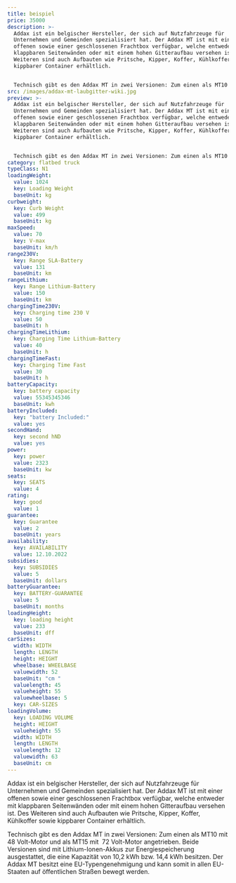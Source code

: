 ```yaml
---
title: beispiel
price: 35000
description: >-
  Addax ist ein belgischer Hersteller, der sich auf Nutzfahrzeuge für
  Unternehmen und Gemeinden spezialisiert hat. Der Addax MT ist mit einer
  offenen sowie einer geschlossenen Frachtbox verfügbar, welche entweder mit
  klappbaren Seitenwänden oder mit einem hohen Gitteraufbau versehen ist. Des
  Weiteren sind auch Aufbauten wie Pritsche, Kipper, Koffer, Kühlkoffer sowie
  kippbarer Container erhältlich.


  Technisch gibt es den Addax MT in zwei Versionen: Zum einen als MT10 mit 48 Volt-Motor und als MT15 mit  72 Volt-Motor angetrieben. Beide Versionen sind mit Lithium-Ionen-Akkus zur Energiespeicherung ausgestattet, die eine Kapazität von 10,2 kWh bzw. 14,4 kWh besitzen. Der Addax MT besitzt eine EU-Typengenehmigung und kann somit in allen EU-Staaten auf öffentlichen Straßen bewegt werden.
src: /images/addax-mt-laubgitter-wiki.jpg
preview: >-
  Addax ist ein belgischer Hersteller, der sich auf Nutzfahrzeuge für
  Unternehmen und Gemeinden spezialisiert hat. Der Addax MT ist mit einer
  offenen sowie einer geschlossenen Frachtbox verfügbar, welche entweder mit
  klappbaren Seitenwänden oder mit einem hohen Gitteraufbau versehen ist. Des
  Weiteren sind auch Aufbauten wie Pritsche, Kipper, Koffer, Kühlkoffer sowie
  kippbarer Container erhältlich.


  Technisch gibt es den Addax MT in zwei Versionen: Zum einen als MT10 mit 48 Volt-Motor und als MT15 mit  72 Volt-Motor angetrieben. Beide Versionen sind mit Lithium-Ionen-Akkus zur Energiespeicherung ausgestattet, die eine Kapazität von 10,2 kWh bzw. 14,4 kWh besitzen. Der Addax MT besitzt eine EU-Typengenehmigung und kann somit in allen EU-Staaten auf öffentlichen Straßen bewegt werden.
category: flatbed truck
typeClass: N1
loadingWeight:
  value: 1024
  key: Loading Weight
  baseUnit: kg
curbweight:
  key: Curb Weight
  value: 499
  baseUnit: kg
maxSpeed:
  value: 70
  key: V-max
  baseUnit: km/h
range230V:
  key: Range SLA-Battery
  value: 131
  baseUnit: km
rangeLithium:
  key: Range Lithium-Battery
  value: 150
  baseUnit: km
chargingTime230V:
  key: Charging time 230 V
  value: 50
  baseUnit: h
chargingTimeLithium:
  key: Charging Time Lithium-Battery
  value: 40
  baseUnit: h
chargingTimeFast:
  key: Charging Time Fast
  value: 30
  baseUnit: h
batteryCapacity:
  key: battery capacity
  value: 55345345346
  baseUnit: kwh
batteryIncluded:
  key: "battery Included:"
  value: yes
secondHand:
  key: second hND
  value: yes
power:
  key: power
  value: 2323
  baseUnit: kw
seats:
  key: SEATS
  value: 4
rating:
  key: good
  value: 1
guarantee:
  key: Guarantee
  value: 2
  baseUnit: years
availability:
  key: AVAILABILITY
  value: 12.10.2022
subsidies:
  key: SUBSIDIES
  value: 5
  baseUnit: dollars
batteryGuarantee:
  key: BATTERY-GUARANTEE
  value: 5
  baseUnit: months
loadingHeight:
  key: loading height
  value: 233
  baseUnit: dff
carSizes:
  width: WIDTH
  length: LENGTH
  height: HEIGHT
  wheelbase: WHEELBASE
  valuewidth: 52
  baseUnit: "cm "
  valuelength: 45
  valueheight: 55
  valuewheelbase: 5
  key: CAR-SIZES
loadingVolume:
  key: LOADING VOLUME
  height: HEIGHT
  valueheight: 55
  width: WIDTH
  length: LENGTH
  valuelength: 12
  valuewidth: 63
  baseUnit: cm
---
```


Addax ist ein belgischer Hersteller, der sich auf Nutzfahrzeuge für Unternehmen und Gemeinden spezialisiert hat. Der Addax MT ist mit einer offenen sowie einer geschlossenen Frachtbox verfügbar, welche entweder mit klappbaren Seitenwänden oder mit einem hohen Gitteraufbau versehen ist. Des Weiteren sind auch Aufbauten wie Pritsche, Kipper, Koffer, Kühlkoffer sowie kippbarer Container erhältlich.

Technisch gibt es den Addax MT in zwei Versionen: Zum einen als MT10 mit 48 Volt-Motor und als MT15 mit  72 Volt-Motor angetrieben. Beide Versionen sind mit Lithium-Ionen-Akkus zur Energiespeicherung ausgestattet, die eine Kapazität von 10,2 kWh bzw. 14,4 kWh besitzen. Der Addax MT besitzt eine EU-Typengenehmigung und kann somit in allen EU-Staaten auf öffentlichen Straßen bewegt werden.
